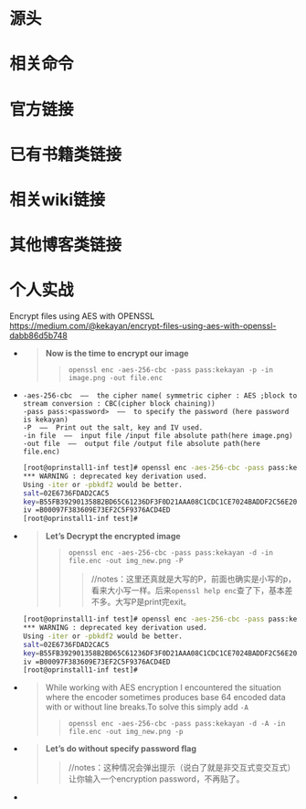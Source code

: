 
# 源头

# 相关命令

# 官方链接

# 已有书籍类链接

# 相关wiki链接

# 其他博客类链接

# 个人实战

Encrypt files using AES with OPENSSL https://medium.com/@kekayan/encrypt-files-using-aes-with-openssl-dabb86d5b748
- > **Now is the time to encrypt our image**
  >> `openssl enc -aes-256-cbc -pass pass:kekayan -p -in image.png -out file.enc`
- >
  ```console
  -aes-256-cbc  ——  the cipher name( symmetric cipher : AES ;block to stream conversion : CBC(cipher block chaining))
  -pass pass:<password>  ——  to specify the password (here password is kekayan)
  -P  ——  Print out the salt, key and IV used.
  -in file  ——  input file /input file absolute path(here image.png)
  -out file  ——  output file /output file absolute path(here file.enc)
  ```
  ```sh
  [root@oprinstall1-inf test]# openssl enc -aes-256-cbc -pass pass:kekayan -p -in image.png -out file.enc
  *** WARNING : deprecated key derivation used.
  Using -iter or -pbkdf2 would be better.
  salt=02E6736FDAD2CAC5
  key=B55FB392901358B2BD65C61236DF3F0D21AAA08C1CDC1CE7024BADDF2C56E203
  iv =B00097F383609E73EF2C5F9376ACD4ED
  [root@oprinstall1-inf test]#
  ```
- > **Let’s Decrypt the encrypted image**
  >> `openssl enc -aes-256-cbc -pass pass:kekayan -d -in file.enc -out img_new.png -P`
  >>> //notes：这里还真就是大写的P，前面也确实是小写的p，看来大小写一样。后来`openssl help enc`查了下，基本差不多。大写P是print完exit。
  ```sh
  [root@oprinstall1-inf test]# openssl enc -aes-256-cbc -pass pass:kekayan -d -in file.enc -out img_new.png -P
  *** WARNING : deprecated key derivation used.
  Using -iter or -pbkdf2 would be better.
  salt=02E6736FDAD2CAC5
  key=B55FB392901358B2BD65C61236DF3F0D21AAA08C1CDC1CE7024BADDF2C56E203
  iv =B00097F383609E73EF2C5F9376ACD4ED
  [root@oprinstall1-inf test]#
  ```
- > While working with AES encryption I encountered the situation where the encoder sometimes produces base 64 encoded data with or without line breaks.To solve this simply add `-A`
  >> `openssl enc -aes-256-cbc -pass pass:kekayan -d -A -in file.enc -out img_new.png -p`
- > **Let’s do without specify password flag**
  >> //notes：这种情况会弹出提示（说白了就是非交互式变交互式）让你输入一个encryption password，不再贴了。
- > 
